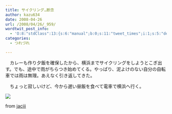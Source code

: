 ```yaml
---
title: サイクリング…断念
author: kazu634
date: 2008-04-26
url: /2008/04/26/_959/
wordtwit_post_info:
  - 'O:8:"stdClass":13:{s:6:"manual";b:0;s:11:"tweet_times";i:1;s:5:"delay";i:0;s:7:"enabled";i:1;s:10:"separation";s:2:"60";s:7:"version";s:3:"3.7";s:14:"tweet_template";b:0;s:6:"status";i:2;s:6:"result";a:0:{}s:13:"tweet_counter";i:2;s:13:"tweet_log_ids";a:1:{i:0;i:3939;}s:9:"hash_tags";a:0:{}s:8:"accounts";a:1:{i:0;s:7:"kazu634";}}'
categories:
  - つれづれ

---
```

<div class="section">
<p>
    　カレーも作り夕飯を確保したから、横浜までサイクリングをしようとこぎ出す。でも、途中で雨がちらつき始めてくる。やっぱり、泥よけのない自分の自転車では雨は無理。あえなく引き返してきた。
</p>
  
<p>
    　ちょっと寂しいけど、今から遅い昼飯を食べて電車で横浜へ行く。
</p>
  
<p>
<center>
</center>
</p>
  
<p>
<a href="http://flickr.com/photos/10112197@N02/1125953222/" onclick="__gaTracker('send', 'event', 'outbound-article', 'http://flickr.com/photos/10112197@N02/1125953222/', '');" title="Walking in the rain 1_2499"><img src="http://farm2.static.flickr.com/1275/1125953222_555057c925_m.jpg" /></a>
</p>
  
<p>
    from <a href="http://flickr.com/people/10112197@N02/" onclick="__gaTracker('send', 'event', 'outbound-article', 'http://flickr.com/people/10112197@N02/', 'jaciii');">jaciii</a>
</p></p>
</div>